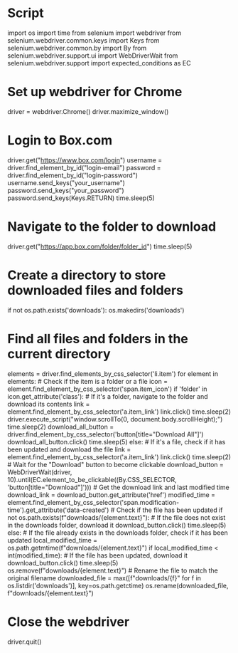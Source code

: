 # Script

import os
import time
from selenium import webdriver
from selenium.webdriver.common.keys import Keys
from selenium.webdriver.common.by import By
from selenium.webdriver.support.ui import WebDriverWait
from selenium.webdriver.support import expected_conditions as EC

# Set up webdriver for Chrome
driver = webdriver.Chrome()
driver.maximize_window()

# Login to Box.com
driver.get("https://www.box.com/login")
username = driver.find_element_by_id("login-email")
password = driver.find_element_by_id("login-password")
username.send_keys("your_username")
password.send_keys("your_password")
password.send_keys(Keys.RETURN)
time.sleep(5)

# Navigate to the folder to download
driver.get("https://app.box.com/folder/folder_id")
time.sleep(5)

# Create a directory to store downloaded files and folders
if not os.path.exists('downloads'):
    os.makedirs('downloads')

# Find all files and folders in the current directory
elements = driver.find_elements_by_css_selector('li.item')
for element in elements:
    # Check if the item is a folder or a file
    icon = element.find_element_by_css_selector('span.item_icon')
    if 'folder' in icon.get_attribute('class'):
        # If it's a folder, navigate to the folder and download its contents
        link = element.find_element_by_css_selector('a.item_link')
        link.click()
        time.sleep(2)
        driver.execute_script("window.scrollTo(0, document.body.scrollHeight);")
        time.sleep(2)
        download_all_button = driver.find_element_by_css_selector('button[title="Download All"]')
        download_all_button.click()
        time.sleep(5)
    else:
        # If it's a file, check if it has been updated and download the file
        link = element.find_element_by_css_selector('a.item_link')
        link.click()
        time.sleep(2)
        # Wait for the "Download" button to become clickable
        download_button = WebDriverWait(driver, 10).until(EC.element_to_be_clickable((By.CSS_SELECTOR, 'button[title="Download"]')))
        # Get the download link and last modified time
        download_link = download_button.get_attribute('href')
        modified_time = element.find_element_by_css_selector('span.modification-time').get_attribute('data-created')
        # Check if the file has been updated
        if not os.path.exists(f"downloads/{element.text}"):
            # If the file does not exist in the downloads folder, download it
            download_button.click()
            time.sleep(5)
        else:
            # If the file already exists in the downloads folder, check if it has been updated
            local_modified_time = os.path.getmtime(f"downloads/{element.text}")
            if local_modified_time < int(modified_time):
                # If the file has been updated, download it
                download_button.click()
                time.sleep(5)
                os.remove(f"downloads/{element.text}")
        # Rename the file to match the original filename
        downloaded_file = max([f"downloads/{f}" for f in os.listdir('downloads')], key=os.path.getctime)
        os.rename(downloaded_file, f"downloads/{element.text}")

# Close the webdriver
driver.quit()
